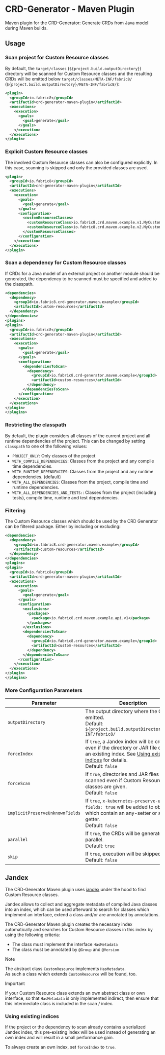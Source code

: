 # CRD-Generator - Maven Plugin

Maven plugin for the CRD-Generator: Generate CRDs from Java model during Maven builds.

## Usage

### Scan project for Custom Resource classes

By default, the `target/classes` (`${project.build.outputDirectory}`) directory will be scanned for Custom Resource classes and the resulting CRDs will be emitted
below `target/classes/META-INF/fabric8/` (`${project.build.outputDirectory}/META-INF/fabric8/`):

```xml
<plugin>
  <groupId>io.fabric8</groupId>
  <artifactId>crd-generator-maven-plugin</artifactId>
  <executions>
    <execution>
      <goals>
        <goal>generate</goal>
      </goals>
    </execution>
  </executions>
</plugin>
```

### Explicit Custom Resource classes

The involved Custom Resource classes can also be configured explicitly. In this case, scanning is skipped and only the
provided classes are used.

```xml
<plugin>
  <groupId>io.fabric8</groupId>
  <artifactId>crd-generator-maven-plugin</artifactId>
  <executions>
    <execution>
      <goals>
        <goal>generate</goal>
      </goals>
      <configuration>
        <customResourceClasses>
          <customResourceClass>io.fabric8.crd.maven.example.v1.MyCustomResource</customResourceClass>
          <customResourceClass>io.fabric8.crd.maven.example.v2.MyCustomResource</customResourceClass>
        </customResourceClasses>
      </configuration>
    </execution>
  </executions>
</plugin>
```

### Scan a dependency for Custom Resource classes

If CRDs for a Java model of an external project or another module should be generated, the dependency to be scanned must
be specified and added to the classpath.

```xml
<dependencies>
  <dependency>
    <groupId>io.fabric8.crd-generator.maven.example</groupId>
    <artifactId>custom-resources</artifactId>
  </dependency>
</dependencies>
<plugins>
<plugin>
  <groupId>io.fabric8</groupId>
  <artifactId>crd-generator-maven-plugin</artifactId>
  <executions>
    <execution>
      <goals>
        <goal>generate</goal>
      </goals>
      <configuration>
        <dependenciesToScan>
          <dependency>
            <groupId>io.fabric8.crd-generator.maven.example</groupId>
            <artifactId>custom-resources</artifactId>
          </dependency>
        </dependenciesToScan>
      </configuration>
    </execution>
  </executions>
</plugin>
</plugins>
```

### Restricting the classpath

By default, the plugin considers all classes of the current project and all runtime dependencies of
the project. This can be changed by setting `classpath` to one of the following values:

- `PROJECT_ONLY`: Only classes of the project
- `WITH_COMPILE_DEPENDENCIES`: Classes from the project and any compile time dependencies.
- `WITH_RUNTIME_DEPENDENCIES`: Classes from the project and any runtime dependencies. (default)
- `WITH_ALL_DEPENDENCIES`: Classes from the project, compile time and runtime dependencies.
- `WITH_ALL_DEPENDENCIES_AND_TESTS:`: Classes from the project (including tests), compile time, runtime and test
  dependencies.

### Filtering

The Custom Resource classes which should be used by the CRD Generator can be filtered package.
Either by including or excluding:

```xml
<dependencies>
  <dependency>
    <groupId>io.fabric8.crd-generator.maven.example</groupId>
    <artifactId>custom-resources</artifactId>
  </dependency>
</dependencies>
<plugins>
<plugin>
  <groupId>io.fabric8</groupId>
  <artifactId>crd-generator-maven-plugin</artifactId>
  <executions>
    <execution>
      <goals>
        <goal>generate</goal>
      </goals>
      <configuration>
        <exclusions>
          <packages>
            <package>io.fabric8.crd.maven.example.api.v1</package>
          </packages>
        </exclusions>
        <dependenciesToScan>
          <dependency>
            <groupId>io.fabric8.crd-generator.maven.example</groupId>
            <artifactId>custom-resources</artifactId>
          </dependency>
        </dependenciesToScan>
      </configuration>
    </execution>
  </executions>
</plugin>
</plugins>
```

### More Configuration Parameters

| Parameter                       | Description                                                                                                                                                                                    |
|---------------------------------|------------------------------------------------------------------------------------------------------------------------------------------------------------------------------------------------|
| `outputDirectory`               | The output directory where the CRDs are emitted.<br>Default: `${project.build.outputDirectory}/META-INF/fabric8/`                                                                              |
| `forceIndex`                    | If `true`, a Jandex index will be created even if the directory or JAR file contains an existing index. See [Using existing indices](#using-existing-indices) for details.<br>Default: `false` |
| `forceScan`                     | If `true`, directories and JAR files are scanned even if Custom Resource classes are given.<br>Default: `false`                                                                                |
| `implicitPreserveUnknownFields` | If `true`, `x-kubernetes-preserve-unknown-fields: true` will be added to objects which contain an any-setter or any-getter.<br>Default: `false`                                                |
| `parallel`                      | If `true`, the CRDs will be generated in parallel.<br>Default: `true`                                                                                                                          |
| `skip`                          | If `true`, execution will be skipped.<br>Default: `false`                                                                                                                                      |

## Jandex

The CRD-Generator Maven plugin uses [jandex](https://github.com/smallrye/jandex) under the hood to
find Custom Resource classes.

Jandex allows to collect and aggregate metadata of compiled Java classes into an index, which can be used afterward to
search for classes which implement an interface, extend a class and/or are annotated by annotations.

The CRD-Generator Maven plugin creates the necessary index automatically and searches for 
Custom Resource classes in this index by using the following criteria:

- The class must implement the interface `HasMetadata`
- The class must be annotated by `@Group` and `@Version`

> [!NOTE]  
> The abstract class `CustomResource` implements `HasMetadata`.  
> As such a class which extends `CustomResource` will be found, too. 

> [!IMPORTANT]  
> If your Custom Resource class extends an own abstract class or own interface, so that `HasMetadata` is only
> implemented indirect, then ensure that this intermediate class is included in the scan / index.

### Using existing indices

If the project or the dependency to scan already contains a serialized Jandex index,
this pre-existing index will be used instead of generating an own index and will result in a small performance gain.

To always create an own index, set `forceIndex` to `true`.


